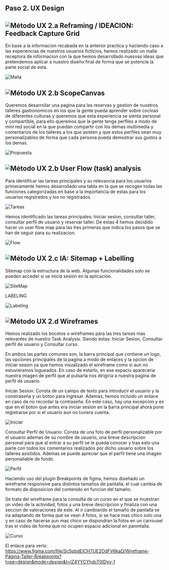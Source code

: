 ## Paso 2. UX Design  


![Método UX](img/feedback-capture-grid.png) 2.a Reframing / IDEACION: Feedback Capture Grid
----

En base a la informacion recabada en la anterior practica y haciendo caso a las experiencias de nuestros usuarios ficticios,
hemos realizado un malla receptora de informacion con la que hemos desarrollado nuesvas ideas que pretendemos aplicar a nuestro diseño final
de forma que se potencie la parte social de esta.
  
![Malla](MallaReceptora.png) 

![Método UX](img/ScopeCanvas.png) 2.b ScopeCanvas
----
Queremos desarrollar una pagina para las reservas y gestion de nusetros talleres gastronomicos en los que la gente pueda aprender sobre cocinas de diferentes culturas y queremos que esta experiencia se sienta personal y compartible, para ello queremos que la gente tenga perfiles a modo de mini red social en la que puedan compartir con los demas multimedia y comentarios de los talleres a los que asisten y que estos perfiles sean muy personalizables de forma que cada persona
pueda demostrar sus gustos a los demas.

![Propuesta](PropuestaValor.png)

![Método UX](img/Sitemap.png) 2.b User Flow (task) analysis 
-----

Para identificar las tareas principales y su relevancia para los usuarios primeramente hemos desarrollado una tabla en la que se recogen todas las funciones
categorizadas en base a la importancia de estas para los usuarios registrados y los no registrados.

![Tareas](AnalisisTareas.png)

Hemos identificado las tareas principales: Iniciar sesion, consultar taller, consultar perfil de usuario y reservar taller. De estas 4 hemos decidido hacer un user flow map para las tres primeras que indica los pasos que se han de seguir para su realizacion.

![Flow](UserFlow.png)

![Método UX](img/labelling.png) 2.c IA: Sitemap + Labelling 
----

Sitemap con la estructura de la web. Algunas funcionalidades solo se pueden acceder si se inicia sesión en la aplicación.

![SiteMap](Sitemap.png)

LABELING

![Labeling](Labeling.png)

![Método UX](img/Wireframes.png) 2.d Wireframes
-----

Hemos realizado los bocetos o wireframes para las tres tareas mas relevantes de nuestro Task Analysis. Siendo estas: Iniciar Sesion,
Consultar perfil de usuario y Consultar curso.

En ambos las partes comunes son, la barra principal que contiene un logo, las opciones principales de la pagina a modo de enlaces y la opcion de iniciar sesion
ya que hemos visualizado el wireframe como si aun no estuvieramos logueados. En caso de estarlo, en ese espacio apareceria nuestra imagen de perfil que al pulsarla
nos dirigiria a nuestra pagina de perfil de usuario. 

Iniciar Sesion: Consta de un campo de texto para introducir el usuario y la constraseña y un boton para ingresar. Ademas, hemos incluido
un enlace en caso de no recordar la contraseña. En este caso, hay una excepcion y es que en el boton que antes era iniciar sesion en la barra principal
ahora pone registrarse por si el usuario aun no tuviera cuenta.

![Iniciar](IniciarSesion.png)

Consultar Perfil de Usuario: Consta de una foto de perfil personalizable por el usuario ademas de su nombre de usuario, una breve descripcion personal
para que al entrar a su perfil se le pueda conocer y tras esto una parte con todos los comentarios realizados por dicho usuario sobre los talleres asistidos.
Ademas se puede apreciar que el perfil tiene una imagen personaliable de fondo.

![Perfil](PaginaPerfil.png)

Haciendo uso del plugin Breakpoints de figma, hemos diseñado un wireframe responsive para distintos tamaños de pantalla, el cual cambia
de formato de disposicion del contenido en funcion del tamaño.

Se trata del wireframe para la consulta de un curso en el que se muestran un video de la actividad, fotos y una breve descripcion y finaliza
con una seccion de valoraciones de este. Al ir cambiando el tamaño de pantalla se ira adaptando de forma que se vean 4 fotos, si se hace mas chico
solo una y en caso de hacerse aun mas chico se dispondran la fotos en un carrousel tras el video de forma que no ocupen espacio adicional en panmtalla.

![Curso](PaginaCurso.png)

El enlace para verlo: https://www.figma.com/file/Sc5pbdElCHTUE2OdFV6kaD/Wireframe-Pagina-Taller-Breakpoints?type=design&mode=design&t=IZ4YYCYhdcT0IDyv-1

